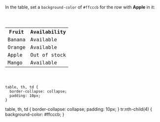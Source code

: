 In the table, set a `background-color`
of `#ffcccb` for the row with **Apple** in it:

<codeblock language="css" type="exercise" testMode="fixedInput">
<code>
<panel language="html">
<table>
  <tr>
    <th>Fruit</th>
    <th>Availability</th>
  </tr>
  <tr>
    <td>Banana</td>
    <td>Available</td>
  </tr>
  <tr>
    <td>Orange</td>
    <td>Available</td>
  </tr>
  <tr>
    <td>Apple</td>
    <td>Out of stock</td>
  </tr>
  <tr>
    <td>Mango</td>
    <td>Available</td>
  </tr>
</table>
</panel>
<panel language="css">
table, th, td {
  border-collapse: collapse;
  padding: 10px;
}
</panel>
</code>

<solution>
table, th, td {
  border-collapse: collapse;
  padding: 10px;
}
tr:nth-child(4) {
  background-color: #ffcccb;
}
</solution>
</codeblock>